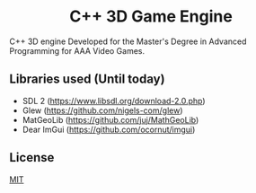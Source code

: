 <h1 align="center">
  C++ 3D Game Engine
</h1>

C++ 3D engine Developed for the Master's Degree in Advanced Programming for AAA Video Games.

## Libraries used (Until today)

- SDL 2 (https://www.libsdl.org/download-2.0.php)
- Glew (https://github.com/nigels-com/glew)
- MatGeoLib (https://github.com/juj/MathGeoLib)
- Dear ImGui (https://github.com/ocornut/imgui)

## License

[MIT](./LICENSE)

